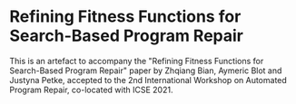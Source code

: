 # Refining Fitness Functions for Search-Based Program Repair

This is an artefact to accompany the "Refining Fitness Functions for Search-Based Program Repair" paper by Zhqiang Bian, Aymeric Blot and Justyna Petke, accepted to the 2nd International Workshop on Automated Program Repair, co-located with ICSE 2021.
